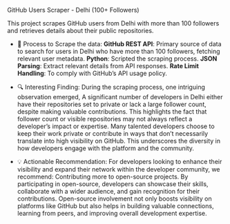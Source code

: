 GitHub Users Scraper - Delhi (100+ Followers)

This project scrapes GitHub users from Delhi with more than 100 followers and retrieves details about their public repositories.

- 🚀 Process to Scrape the data: **GitHub REST API**: Primary source of data to search for users in Delhi who have more than 100 followers, fetching relevant user metadata. **Python**: Scripted the scraping process. **JSON Parsing**: Extract relevant details from API responses. **Rate Limit Handling**: To comply with GitHub’s API usage policy.

- 🔍 Interesting Finding: During the scraping process, one intriguing observation emerged, A significant number of developers in Delhi either have their repositories set to private or lack a large follower count, despite making valuable contributions. This highlights the fact that follower count or visible repositories may not always reflect a developer’s impact or expertise. Many talented developers choose to keep their work private or contribute in ways that don’t necessarily translate into high visibility on GitHub. This underscores the diversity in how developers engage with the platform and the community.

- 💡 Actionable Recommendation: For developers looking to enhance their visibility and expand their network within the developer community, we recommend: Contributing more to open-source projects. By participating in open-source, developers can showcase their skills, collaborate with a wider audience, and gain recognition for their contributions. Open-source involvement not only boosts visibility on platforms like GitHub but also helps in building valuable connections, learning from peers, and improving overall development expertise.

